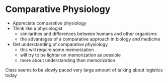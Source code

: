 # Comparative Physiology
+ Appreciate comparative physiology
+ Think like a physiologist
    + similarities and differences between humans and other organisms
    + the advantages of a comparative approach in biology and medicine
+ Get understanding of comparative physiology
    + this will require some memorization
    + will try to be lighter on memorization as possible
    + more about understanding than memorization

Class seems to be slowly paced very large amount of talking about logistics
today
